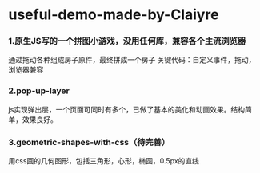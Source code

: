 # useful-demo-made-by-Claiyre

### 1.原生JS写的一个拼图小游戏，没用任何库，兼容各个主流浏览器
通过拖动各种组成房子原件，最终拼成一个房子
关键代码：自定义事件，拖动，浏览器兼容
### 2.pop-up-layer
js实现弹出层，一个页面可同时有多个，已做了基本的美化和动画效果。结构简单，效果良好。
### 3.geometric-shapes-with-css（待完善）
用css画的几何图形，包括三角形，心形，椭圆，0.5px的直线
